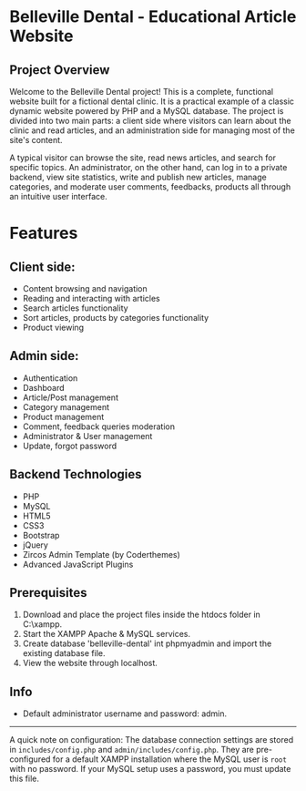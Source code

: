 <!-- # Belleville Dental

### Available Features:

<li> News Portal
<li> Highlight Post
<li> Category Section
<li> Single Post
<li> About
<li> Contact Us
<li> Admin Deshbord
<li> Category Create
<li> Sub Category Create
<li> Post Create
<li> Post Delete and Reset Post
<li> Contact Page
<li> Mannage Comment
<li> About Page
<li> Account Setting
<li> Ads Mannage

### Instructions: How to Run?

1.  After you finish downloading the project, unzip the project file and head over to your XAMPP/Laragon directory. <br/>
2.  There you’ll find a folder named “htdocs/www”. <br/>
3.  Inside the “htdocs” folder, paste the project folder (not the .zip one, but the extracted one). <br/>
4.  Open your favorite browser; we recommend using Google Chrome or Mozilla Firefox. <br/>
5.  Then, go to the URL “http://localhost/phpmyadmin“. <br/>
6.  Create a Database with a name "livenews". <br/>
7.  Click on the “Import” tab and choose the database file (.sql) which is provided under the folder naming “DATABASE FILE”. <br/>
8.  After setting up all these, go to the URL “http://localhost/[ PROJECT_FOLDER_NAME ]/“ <br/>
9.  All the login details are provided inside the project folder, check that out and enter them in order to use it. <br/>

And there you have it, a full setup of Basic Belleville Dental System in PHP MySQL. For this particular PHP project, PHP Version 5.6.3 or 7.4.12 is required because it’s well tested on both. So, users with the latest PHP version (greater than 7.4.12) might face various errors while operating it. As a result, you’ll need to downgrade your PHP version (only if you’re using the latest version) at the moment. Download Free Basic Belleville Dental System Project in PHP MySQL with Source Code. So, this employee system is a quick simple PHP project for all the beginners as well as the intermediate level that broads vast knowledge into such web applications. In conclusion, this whole PHP project with free source code is an absolute project and a meaningful way for the users to learn and explore more about it.

## Aditional Info

Database Name: livenews

Username: admin <br/>

Password: admin -->

# Belleville Dental - Educational Article Website

## Project Overview

Welcome to the Belleville Dental project! This is a complete, functional website built for a fictional
dental clinic. It is a practical example of a classic dynamic website powered by PHP and
a MySQL database. The project is divided into two main parts: a client side where
visitors can learn about the clinic and read articles, and an administration side for
managing most of the site's content.

A typical visitor can browse the site, read news articles, and search for specific topics. An
administrator, on the other hand, can log in to a private backend, view site statistics, write and
publish new articles, manage categories, and moderate user comments, feedbacks, products all through
an intuitive user interface.

# Features

## Client side:

- Content browsing and navigation
- Reading and interacting with articles
- Search articles functionality
- Sort articles, products by categories functionality
- Product viewing

## Admin side:

- Authentication
- Dashboard
- Article/Post management
- Category management
- Product management
- Comment, feedback queries moderation
- Administrator & User management
- Update, forgot password

## Backend Technologies

- PHP
- MySQL 
- HTML5
- CSS3
- Bootstrap
- jQuery
- Zircos Admin Template (by Coderthemes)
- Advanced JavaScript Plugins

## Prerequisites
1. Download and place the project files inside the htdocs folder in C:\xampp.
2. Start the XAMPP Apache & MySQL services.
3. Create database 'belleville-dental' int phpmyadmin and import the existing database file.
4. View the website through localhost.

## Info
- Default administrator username and password: admin.

-------

A quick note on configuration: The database connection settings are stored in `includes/config.php` and
`admin/includes/config.php`. They are pre-configured for a default XAMPP installation where the MySQL user
is `root` with no password. If your MySQL setup uses a password, you must update this file.

